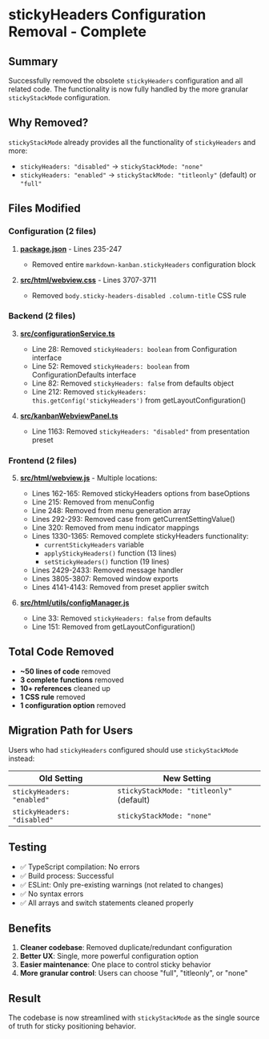 # stickyHeaders Configuration Removal - Complete

## Summary
Successfully removed the obsolete `stickyHeaders` configuration and all related code. The functionality is now fully handled by the more granular `stickyStackMode` configuration.

## Why Removed?
`stickyStackMode` already provides all the functionality of `stickyHeaders` and more:
- `stickyHeaders: "disabled"` → `stickyStackMode: "none"`
- `stickyHeaders: "enabled"` → `stickyStackMode: "titleonly"` (default) or `"full"`

## Files Modified

### Configuration (2 files)
1. **[package.json](../package.json)** - Lines 235-247
   - Removed entire `markdown-kanban.stickyHeaders` configuration block

2. **[src/html/webview.css](../src/html/webview.css)** - Lines 3707-3711
   - Removed `body.sticky-headers-disabled .column-title` CSS rule

### Backend (2 files)
3. **[src/configurationService.ts](../src/configurationService.ts)**
   - Line 28: Removed `stickyHeaders: boolean` from Configuration interface
   - Line 52: Removed `stickyHeaders: boolean` from ConfigurationDefaults interface
   - Line 82: Removed `stickyHeaders: false` from defaults object
   - Line 212: Removed `stickyHeaders: this.getConfig('stickyHeaders')` from getLayoutConfiguration()

4. **[src/kanbanWebviewPanel.ts](../src/kanbanWebviewPanel.ts)**
   - Line 1163: Removed `stickyHeaders: "disabled"` from presentation preset

### Frontend (2 files)
5. **[src/html/webview.js](../src/html/webview.js)** - Multiple locations:
   - Lines 162-165: Removed stickyHeaders options from baseOptions
   - Line 215: Removed from menuConfig
   - Line 248: Removed from menu generation array
   - Lines 292-293: Removed case from getCurrentSettingValue()
   - Line 320: Removed from menu indicator mappings
   - Lines 1330-1365: Removed complete stickyHeaders functionality:
     - `currentStickyHeaders` variable
     - `applyStickyHeaders()` function (13 lines)
     - `setStickyHeaders()` function (19 lines)
   - Lines 2429-2433: Removed message handler
   - Lines 3805-3807: Removed window exports
   - Lines 4141-4143: Removed from preset applier switch

6. **[src/html/utils/configManager.js](../src/html/utils/configManager.js)**
   - Line 33: Removed `stickyHeaders: false` from defaults
   - Line 151: Removed from getLayoutConfiguration()

## Total Code Removed
- **~50 lines of code** removed
- **3 complete functions** removed
- **10+ references** cleaned up
- **1 CSS rule** removed
- **1 configuration option** removed

## Migration Path for Users
Users who had `stickyHeaders` configured should use `stickyStackMode` instead:

| Old Setting | New Setting |
|-------------|-------------|
| `stickyHeaders: "enabled"` | `stickyStackMode: "titleonly"` (default) |
| `stickyHeaders: "disabled"` | `stickyStackMode: "none"` |

## Testing
- ✅ TypeScript compilation: No errors
- ✅ Build process: Successful
- ✅ ESLint: Only pre-existing warnings (not related to changes)
- ✅ No syntax errors
- ✅ All arrays and switch statements cleaned properly

## Benefits
1. **Cleaner codebase**: Removed duplicate/redundant configuration
2. **Better UX**: Single, more powerful configuration option
3. **Easier maintenance**: One place to control sticky behavior
4. **More granular control**: Users can choose "full", "titleonly", or "none"

## Result
The codebase is now streamlined with `stickyStackMode` as the single source of truth for sticky positioning behavior.
